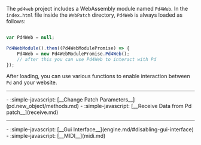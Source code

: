 The `pd4web` project includes a WebAssembly module named `Pd4Web`. In the `index.html` file inside the `WebPatch` directory, `Pd4Web` is always loaded as follows:

``` javascript

var Pd4Web = null;

Pd4WebModule().then((Pd4WebModulePromise) => {
    Pd4Web = new Pd4WebModulePromise.Pd4Web();
    // after this you can use Pd4Web to interact with Pd
});
```

After loading, you can use various functions to enable interaction between `Pd` and your website.

--- 
<div class="grid cards" style="border-radius: 30px" markdown>
-   :simple-javascript: [__Change Patch Parameters__](pd.new_object/methods.md)
-   :simple-javascript: [__Receive Data from Pd patch__](receive.md)

</div>

---

<div class="grid cards" markdown>
-   :simple-javascript: [__Gui Interface__](engine.md/#disabling-gui-interface)
-   :simple-javascript: [__MIDI__](midi.md)

</div>

